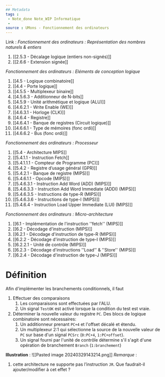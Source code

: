 ```yaml
---
## Metadata
tags : 
 - Note_done Note_WIP Informatique
 - 
source : UMons - Fonctionnement des ordinateurs
---
```


Link :
_Fonctionnement des ordinateurs : Représentation des nombres naturels & entiers_
1. [[2.5.3 - Décalage logique (entiers non-signés)]]
1. [[2.6.6 - Extension signée]]

_Fonctionnement des ordinateurs : Eléments de conception logique_
1. [[4.5 - Logique combinatoire]]
2. [[4.4 - Porte logique]]
3. [[4.5.5 - Multiplexeur binaire]]
4. [[4.5.6.3 - Additionneur de N-bits]]
5. [[4.5.9 - Unité arithmétique et logique (ALU)]]
6. [[4.6.2.1 - Write Enable (WE)]]
7. [[4.6.3.1 - Horloge (CLK)]]
8. [[4.6.4 - Registre]]
9. [[4.6.4.1 - Banque de registres (Circuit logique)]]
10. [[4.6.6.1 - Type de mémoires (fonc ordi)]]
11. [[4.6.6.2 - Bus (fonc ordi)]]


_Fonctionnement des ordinateurs : Processeur_
1. [[5.4 - Architecture MIPS]]
2. [[5.4.1.1 - Instruction Fetch]]
3. [[5.4.1.1.1 - Compteur de Programme (PC)]]
4. [[5.4.2 - Registre d’usage général (GPR)]]
5. [[5.4.2.1 - Banque de registre (MIPS)]]
6. [[5.4.6.1.1 - Opcode (MIPS)]]
7. [[5.4.6.3.1 - Instruction Add Word (ADD) (MIPS)]]
8. [[5.4.6.3.3 - Instruction Add Word Immediate (ADDI) (MIPS)]]
9. [[5.4.6.3.5 - Instructions de type-R (MIPS)]]
10. [[5.4.6.3.6 - Instructions de type-I (MIPS)]]
11. [[5.4.6.4 - Instruction Load Upper Immediate (LUI) (MIPS)]]

_Fonctionnement des ordinateurs : Micro-architecture_
1. [[6.1 - Implémentation de l'instruction ''fetch'' (MIPS)]]
2. [[6.2 - Décodage d'instruction (MIPS)]]
3. [[6.2.1 - Décodage d'instruction de type-R (MIPS)]]
4. [[6.2.2 - Décodage d'instruction de type-I (MIPS)]]
5. [[6.2.2.1 - Unité de contrôle (MIPS)]]
6. [[6.2.3 - Décodage d'instructions ''Load'' & ''Store'' (MIPS)]]
7. [[6.2.4 - Décodage d'instruction de type-J (MIPS)]]

# Définition
Afin d'implémenter les branchements conditionnels, il faut
1. Effectuer des comparaisons 
	1. Les comparaisons sont effectuées par l'ALU. 
	2. Un signal `TestOK` est activé lorsque la condition du test est vraie.
2. Déterminer la nouvelle valeur du registre `PC`. Des blocs de logique combinatoire sont nécessaires: 
	1. Un additionneur prenant `PC+4` et l'offset décalé et étendu. 
	2. Un multiplexeur 2:1 qui sélectionne la source de la nouvelle valeur de `PC` sur base d'un signal `PCSrc` (`0:PC+4`, `1:PC+offset`). 
	3. Un signal fourni par l'unité de contrôle détermine s'il s'agit d'une opération de branchement `Branch` (`1:branchement`)

**Illustration** : ![[Pasted image 20240329143214.png]]
_Remarque_ :
1. cette architecture ne supporte pas l’instruction `JR`. Que faudrait-il ajouter/modifier à cet effet ?
